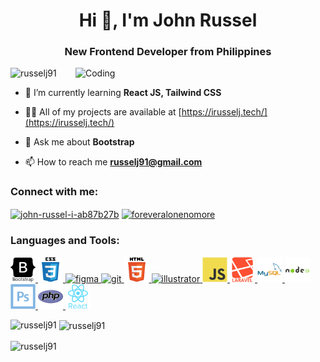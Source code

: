 <h1 align="center">Hi 👋, I'm John Russel</h1>
<h3 align="center">New Frontend Developer from Philippines</h3>

<img align="right" alt="Coding" width="400" src="https://www.budgetsaresexy.com/images/working-gif.gif">

<p align="left"> <img src="https://komarev.com/ghpvc/?username=russelj91&label=Profile%20views&color=0e75b6&style=flat" alt="russelj91" /> </p>

- 🌱 I’m currently learning **React JS, Tailwind CSS**

- 👨‍💻 All of my projects are available at [https://irusselj.tech/](https://irusselj.tech/)

- 💬 Ask me about **Bootstrap**

- 📫 How to reach me **russelj91@gmail.com**

<h3 align="left">Connect with me:</h3>
<p align="left">
<a href="https://linkedin.com/in/john-russel-i-ab87b27b" target="blank"><img align="center" src="https://raw.githubusercontent.com/rahuldkjain/github-profile-readme-generator/master/src/images/icons/Social/linked-in-alt.svg" alt="john-russel-i-ab87b27b" height="30" width="40" /></a>
<a href="https://fb.com/foreveralonenomore" target="blank"><img align="center" src="https://raw.githubusercontent.com/rahuldkjain/github-profile-readme-generator/master/src/images/icons/Social/facebook.svg" alt="foreveralonenomore" height="30" width="40" /></a>
</p>

<h3 align="left">Languages and Tools:</h3>
<p align="left"> <a href="https://getbootstrap.com" target="_blank" rel="noreferrer"> <img src="https://raw.githubusercontent.com/devicons/devicon/master/icons/bootstrap/bootstrap-plain-wordmark.svg" alt="bootstrap" width="40" height="40"/> </a> <a href="https://www.w3schools.com/css/" target="_blank" rel="noreferrer"> <img src="https://raw.githubusercontent.com/devicons/devicon/master/icons/css3/css3-original-wordmark.svg" alt="css3" width="40" height="40"/> </a> <a href="https://www.figma.com/" target="_blank" rel="noreferrer"> <img src="https://www.vectorlogo.zone/logos/figma/figma-icon.svg" alt="figma" width="40" height="40"/> </a> <a href="https://git-scm.com/" target="_blank" rel="noreferrer"> <img src="https://www.vectorlogo.zone/logos/git-scm/git-scm-icon.svg" alt="git" width="40" height="40"/> </a> <a href="https://www.w3.org/html/" target="_blank" rel="noreferrer"> <img src="https://raw.githubusercontent.com/devicons/devicon/master/icons/html5/html5-original-wordmark.svg" alt="html5" width="40" height="40"/> </a> <a href="https://www.adobe.com/in/products/illustrator.html" target="_blank" rel="noreferrer"> <img src="https://www.vectorlogo.zone/logos/adobe_illustrator/adobe_illustrator-icon.svg" alt="illustrator" width="40" height="40"/> </a> <a href="https://developer.mozilla.org/en-US/docs/Web/JavaScript" target="_blank" rel="noreferrer"> <img src="https://raw.githubusercontent.com/devicons/devicon/master/icons/javascript/javascript-original.svg" alt="javascript" width="40" height="40"/> </a> <a href="https://laravel.com/" target="_blank" rel="noreferrer"> <img src="https://raw.githubusercontent.com/devicons/devicon/master/icons/laravel/laravel-plain-wordmark.svg" alt="laravel" width="40" height="40"/> </a> <a href="https://www.mysql.com/" target="_blank" rel="noreferrer"> <img src="https://raw.githubusercontent.com/devicons/devicon/master/icons/mysql/mysql-original-wordmark.svg" alt="mysql" width="40" height="40"/> </a> <a href="https://nodejs.org" target="_blank" rel="noreferrer"> <img src="https://raw.githubusercontent.com/devicons/devicon/master/icons/nodejs/nodejs-original-wordmark.svg" alt="nodejs" width="40" height="40"/> </a> <a href="https://www.photoshop.com/en" target="_blank" rel="noreferrer"> <img src="https://raw.githubusercontent.com/devicons/devicon/master/icons/photoshop/photoshop-line.svg" alt="photoshop" width="40" height="40"/> </a> <a href="https://www.php.net" target="_blank" rel="noreferrer"> <img src="https://raw.githubusercontent.com/devicons/devicon/master/icons/php/php-original.svg" alt="php" width="40" height="40"/> </a> <a href="https://reactjs.org/" target="_blank" rel="noreferrer"> <img src="https://raw.githubusercontent.com/devicons/devicon/master/icons/react/react-original-wordmark.svg" alt="react" width="40" height="40"/> </a> </p>
 
<p><img align="left" src="https://github-readme-stats.vercel.app/api/top-langs?username=russelj91&show_icons=true&locale=en&layout=compact" alt="russelj91" /></p>

<p>&nbsp;<img align="center" src="https://github-readme-stats.vercel.app/api?username=russelj91&show_icons=true&locale=en" alt="russelj91" /></p>

<p><img align="center" src="https://github-readme-streak-stats.herokuapp.com/?user=russelj91&" alt="russelj91" /></p>
